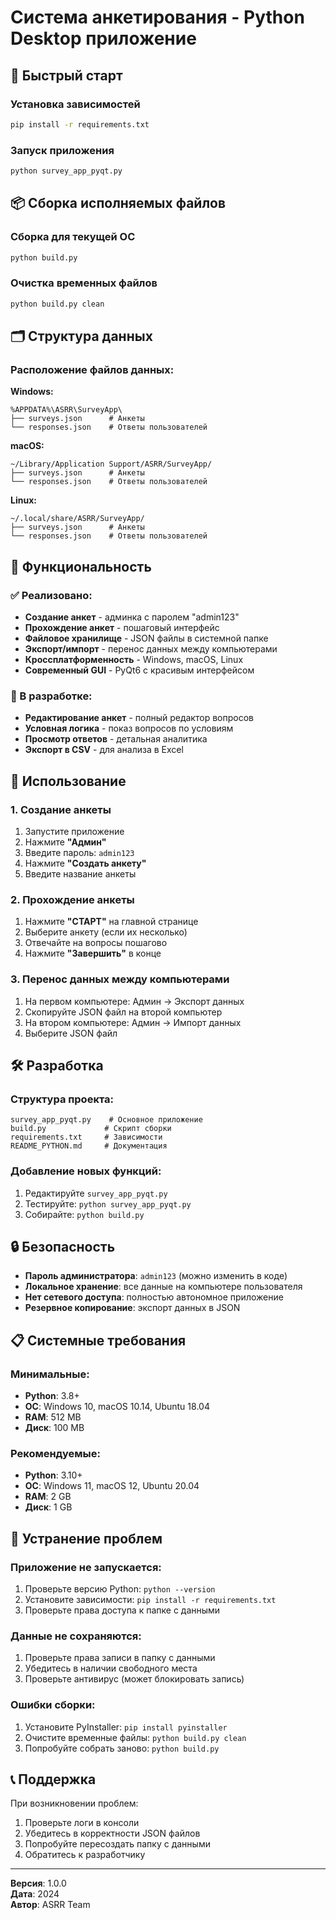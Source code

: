 # Система анкетирования - Python Desktop приложение

## 🚀 Быстрый старт

### Установка зависимостей
```bash
pip install -r requirements.txt
```

### Запуск приложения
```bash
python survey_app_pyqt.py
```

## 📦 Сборка исполняемых файлов

### Сборка для текущей ОС
```bash
python build.py
```

### Очистка временных файлов
```bash
python build.py clean
```

## 🗂️ Структура данных

### Расположение файлов данных:

**Windows:**
```
%APPDATA%\ASRR\SurveyApp\
├── surveys.json      # Анкеты
└── responses.json    # Ответы пользователей
```

**macOS:**
```
~/Library/Application Support/ASRR/SurveyApp/
├── surveys.json      # Анкеты
└── responses.json    # Ответы пользователей
```

**Linux:**
```
~/.local/share/ASRR/SurveyApp/
├── surveys.json      # Анкеты
└── responses.json    # Ответы пользователей
```

## 🔧 Функциональность

### ✅ Реализовано:
- **Создание анкет** - админка с паролем "admin123"
- **Прохождение анкет** - пошаговый интерфейс
- **Файловое хранилище** - JSON файлы в системной папке
- **Экспорт/импорт** - перенос данных между компьютерами
- **Кроссплатформенность** - Windows, macOS, Linux
- **Современный GUI** - PyQt6 с красивым интерфейсом

### 🚧 В разработке:
- **Редактирование анкет** - полный редактор вопросов
- **Условная логика** - показ вопросов по условиям
- **Просмотр ответов** - детальная аналитика
- **Экспорт в CSV** - для анализа в Excel

## 🎯 Использование

### 1. Создание анкеты
1. Запустите приложение
2. Нажмите **"Админ"**
3. Введите пароль: `admin123`
4. Нажмите **"Создать анкету"**
5. Введите название анкеты

### 2. Прохождение анкеты
1. Нажмите **"СТАРТ"** на главной странице
2. Выберите анкету (если их несколько)
3. Отвечайте на вопросы пошагово
4. Нажмите **"Завершить"** в конце

### 3. Перенос данных между компьютерами
1. На первом компьютере: Админ → Экспорт данных
2. Скопируйте JSON файл на второй компьютер
3. На втором компьютере: Админ → Импорт данных
4. Выберите JSON файл

## 🛠️ Разработка

### Структура проекта:
```
survey_app_pyqt.py    # Основное приложение
build.py             # Скрипт сборки
requirements.txt     # Зависимости
README_PYTHON.md     # Документация
```

### Добавление новых функций:
1. Редактируйте `survey_app_pyqt.py`
2. Тестируйте: `python survey_app_pyqt.py`
3. Собирайте: `python build.py`

## 🔒 Безопасность

- **Пароль администратора**: `admin123` (можно изменить в коде)
- **Локальное хранение**: все данные на компьютере пользователя
- **Нет сетевого доступа**: полностью автономное приложение
- **Резервное копирование**: экспорт данных в JSON

## 📋 Системные требования

### Минимальные:
- **Python**: 3.8+
- **ОС**: Windows 10, macOS 10.14, Ubuntu 18.04
- **RAM**: 512 MB
- **Диск**: 100 MB

### Рекомендуемые:
- **Python**: 3.10+
- **ОС**: Windows 11, macOS 12, Ubuntu 20.04
- **RAM**: 2 GB
- **Диск**: 1 GB

## 🐛 Устранение проблем

### Приложение не запускается:
1. Проверьте версию Python: `python --version`
2. Установите зависимости: `pip install -r requirements.txt`
3. Проверьте права доступа к папке с данными

### Данные не сохраняются:
1. Проверьте права записи в папку с данными
2. Убедитесь в наличии свободного места
3. Проверьте антивирус (может блокировать запись)

### Ошибки сборки:
1. Установите PyInstaller: `pip install pyinstaller`
2. Очистите временные файлы: `python build.py clean`
3. Попробуйте собрать заново: `python build.py`

## 📞 Поддержка

При возникновении проблем:
1. Проверьте логи в консоли
2. Убедитесь в корректности JSON файлов
3. Попробуйте пересоздать папку с данными
4. Обратитесь к разработчику

---

**Версия**: 1.0.0  
**Дата**: 2024  
**Автор**: ASRR Team

